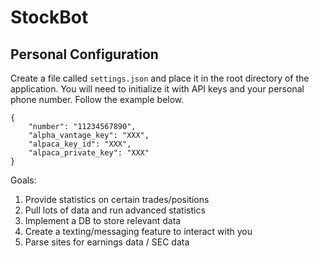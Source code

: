# StockBot

## Personal Configuration 
Create a file called ```settings.json``` and place it in the root directory of the application. You will need to initialize it with API keys and your personal phone number. Follow the example below.

```
{
    "number": "11234567890",
    "alpha_vantage_key": "XXX",
    "alpaca_key_id": "XXX",
    "alpaca_private_key": "XXX"
}
```

Goals:
1. Provide statistics on certain trades/positions
2. Pull lots of data and run advanced statistics 
3. Implement a DB to store relevant data
4. Create a texting/messaging feature to interact with you
5. Parse sites for earnings data / SEC data
